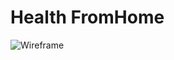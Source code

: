 # Health FromHome

![Wireframe](https://user-images.githubusercontent.com/40429566/156927434-f851026e-f8ef-452c-99b5-9339c5ddae9f.png)
